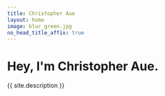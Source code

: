 ```yaml
---
title: Christopher Aue
layout: home
image: blur_green.jpg
no_head_title_affix: true
---
```


Hey, I'm Christopher Aue.
=========================

{{ site.description }}